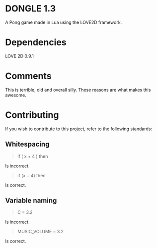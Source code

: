 # DONGLE 1.3
A Pong game made in Lua using the LOVE2D framework.

# Dependencies
LOVE 2D 0.9.1

# Comments
This is terrible, old and overall silly. These reasons are what makes this awesome.

# Contributing
If you wish to contribute to this project, refer to the following standards:

## Whitespacing
> if ( x + 4 ) then

Is incorrect.

> if (x + 4) then

Is correct.

## Variable naming
> C = 3.2

Is incorrect.

> MUSIC_VOLUME = 3.2

Is correct.
